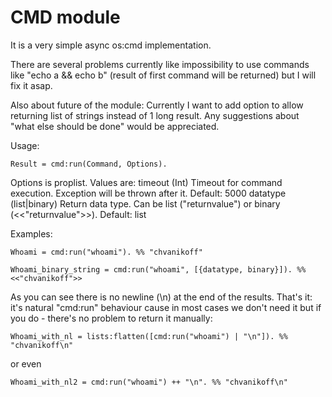 CMD module
========


It is a very simple async os:cmd implementation.

There are several problems currently like impossibility to use commands like
"echo a && echo b" (result of first command will be returned) but I will fix it asap.

Also about future of the module:
Currently I want to add option to allow returning list of strings instead of 1 long result.
Any suggestions about "what else should be done" would be appreciated.

Usage:

```
Result = cmd:run(Command, Options).
```

Options is proplist. Values are:
timeout (Int)
Timeout for command execution. Exception will be thrown after it. Default: 5000
datatype (list|binary)
Return data type. Can be list ("returnvalue") or binary (<<"returnvalue">>). Default: list

Examples:

```
Whoami = cmd:run("whoami"). %% "chvanikoff"
```
```
Whoami_binary_string = cmd:run("whoami", [{datatype, binary}]). %% <<"chvanikoff">>
```

As you can see there is no newline (\n) at the end of the results. That's it: it's natural "cmd:run" behaviour cause
in most cases we don't need it but if you do - there's no problem to return it manually:

```
Whoami_with_nl = lists:flatten([cmd:run("whoami") | "\n"]). %% "chvanikoff\n"
```
or even
```
Whoami_with_nl2 = cmd:run("whoami") ++ "\n". %% "chvanikoff\n"
```

